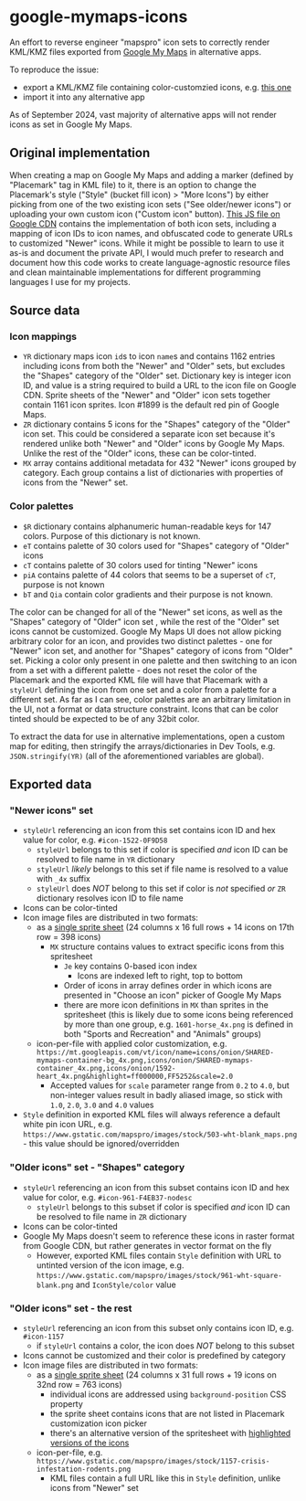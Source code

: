 # google-mymaps-icons

An effort to reverse engineer "mapspro" icon sets to correctly render KML/KMZ files exported from [Google My Maps](https://www.google.com/maps/d/) in alternative apps.

To reproduce the issue:

- export a KML/KMZ file containing color-customzied icons, e.g. [this one](https://www.google.com/maps/d/viewer?mid=1JKBG5M29xZP_Gl6QU4tQIeUD6MI&ll=55.5069850610042%2C25.60861000000001&z=15)
- import it into any alternative app

As of September 2024, vast majority of alternative apps will not render icons as set in Google My Maps.

## Original implementation

When creating a map on Google My Maps and adding a marker (defined by "Placemark" tag in KML file) to it, there is an option to change the Placemark's style ("Style" (bucket fill icon) > "More Icons") by either picking from one of the two existing icon sets ("See older/newer icons") or uploading your own custom icon ("Custom icon" button).
[This JS file on Google CDN](https://www.gstatic.com/mapspro/_/js/k=mapspro.mpid.en.htXxPIs22WQ.O/am=ACA/d=1/rs=ABjfnFWhAWDidD1z7xlmxZOQklbHy3456Q/m=mp_base,mp_edit) contains the implementation of both icon sets, including a mapping of icon IDs to icon names, and obfuscated code to generate URLs to customized "Newer" icons. While it might be possible to learn to use it as-is and document the private API, I would much prefer to research and document how this code works to create language-agnostic resource files and clean maintainable implementations for different programming languages I use for my projects.

## Source data

### Icon mappings

- `YR` dictionary maps icon `id`s to icon `name`s and contains 1162 entries including icons from both the "Newer" and "Older" sets, but excludes the "Shapes" category of the "Older" set. Dictionary key is integer icon ID, and value is a string required to build a URL to the icon file on Google CDN. Sprite sheets of the "Newer" and "Older" icon sets together contain 1161 icon sprites. Icon #1899 is the default red pin of Google Maps.
- `ZR` dictionary contains 5 icons for the "Shapes" category of the "Older" icon set. This could be considered a separate icon set because it's rendered unlike both "Newer" and "Older" icons by Google My Maps. Unlike the rest of the "Older" icons, these can be color-tinted.
- `MX` array contains additional metadata for 432 "Newer" icons grouped by category. Each group contains a list of dictionaries with properties of icons from the "Newer" set.

### Color palettes

- `$R` dictionary contains alphanumeric human-readable keys for 147 colors. Purpose of this dictionary is not known.
- `eT` contains palette of 30 colors used for "Shapes" category of "Older" icons
- `cT` contains palette of 30 colors used for tinting "Newer" icons
- `piA` contains palette of 44 colors that seems to be a superset of `cT`, purpose is not known
- `bT` and `Qia` contain color gradients and their purpose is not known.

The color can be changed for all of the "Newer" set icons, as well as the "Shapes" category of "Older" icon set , while the rest of the "Older" set icons cannot be customized. Google My Maps UI does not allow picking arbitrary color for an icon, and provides two distinct palettes - one for "Newer" icon set, and another for "Shapes" category of icons from "Older" set. Picking a color only present in one palette and then switching to an icon from a set with a different palette - does not reset the color of the Placemark and the exported KML file will have that Placemark with a `styleUrl` defining the icon from one set and a color from a palette for a different set. As far as I can see, color palettes are an arbitrary limitation in the UI, not a format or data structure constraint. Icons that can be color tinted should be expected to be of any 32bit color.

To extract the data for use in alternative implementations, open a custom map for editing, then stringify the arrays/dictionaries in Dev Tools, e.g. `JSON.stringify(YR)` (all of the aforementioned variables are global).

## Exported data

### "Newer icons" set

- `styleUrl` referencing an icon from this set contains icon ID and hex value for color, e.g. `#icon-1522-0F9D58`
  - `styleUrl` belongs to this set if color is specified _and_ icon ID can be resolved to file name in `YR` dictionary
  - `styleUrl` _likely_ belongs to this set if file name is resolved to a value with `_4x` suffix
  - `styleUrl` does _NOT_ belong to this set if color is _not_ specified _or_ `ZR` dictionary resolves icon ID to file name
- Icons can be color-tinted
- Icon image files are distributed in two formats:
  - as a [single sprite sheet](https://www.gstatic.com/mapspro/images/stock/extended-icons5.png) (24 columns x 16 full rows + 14 icons on 17th row = 398 icons)
    - `MX` structure contains values to extract specific icons from this spritesheet
      - `Je` key contains 0-based icon index
        - Icons are indexed left to right, top to bottom
      - Order of icons in array defines order in which icons are presented in "Choose an icon" picker of Google My Maps
      - there are more icon definitions in `MX` than sprites in the spritesheet (this is likely due to some icons being referenced by more than one group, e.g. `1601-horse_4x.png` is defined in both "Sports and Recreation" and "Animals" groups)
  - icon-per-file with applied color customization, e.g. `https://mt.googleapis.com/vt/icon/name=icons/onion/SHARED-mymaps-container-bg_4x.png,icons/onion/SHARED-mymaps-container_4x.png,icons/onion/1592-heart_4x.png&highlight=ff000000,FF5252&scale=2.0`
    - Accepted values for `scale` parameter range from `0.2` to `4.0`, but non-integer values result in badly aliased image, so stick with `1.0`, `2.0`, `3.0` and `4.0` values
- `Style` definition in exported KML files will always reference a default white pin icon URL, e.g. `https://www.gstatic.com/mapspro/images/stock/503-wht-blank_maps.png` - this value should be ignored/overridden

### "Older icons" set - "Shapes" category

- `styleUrl` referencing an icon from this subset contains icon ID and hex value for color, e.g. `#icon-961-F4EB37-nodesc`
  - `styleUrl` belongs to this subset if color is specified _and_ icon ID can be resolved to file name in `ZR` dictionary
- Icons can be color-tinted
- Google My Maps doesn't seem to reference these icons in raster format from Google CDN, but rather generates in vector format on the fly
  - However, exported KML files contain `Style` definition with URL to untinted version of the icon image, e.g. `https://www.gstatic.com/mapspro/images/stock/961-wht-square-blank.png` and `IconStyle/color` value

### "Older icons" set - the rest

- `styleUrl` referencing an icon from this subset only contains icon ID, e.g. `#icon-1157`
  - if `styleUrl` contains a color, the icon does _NOT_ belong to this subset
- Icons cannot be customized and their color is predefined by category
- Icon image files are distributed in two formats:
  - as a [single sprite sheet](https://www.gstatic.com/mapspro/images/stock/extended-icons3.png) (24 columns x 31 full rows + 19 icons on 32nd row = 763 icons)
    - individual icons are addressed using `background-position` CSS property
    - the sprite sheet contains icons that are not listed in Placemark customization icon picker
    - there's an alternative version of the spritesheet with [highlighted versions of the icons](http://www.gstatic.com/mapspro/images/stock/extended-icons-highlight3.png)
  - icon-per-file, e.g. `https://www.gstatic.com/mapspro/images/stock/1157-crisis-infestation-rodents.png`
    - KML files contain a full URL like this in `Style` definition, unlike icons from "Newer" set

